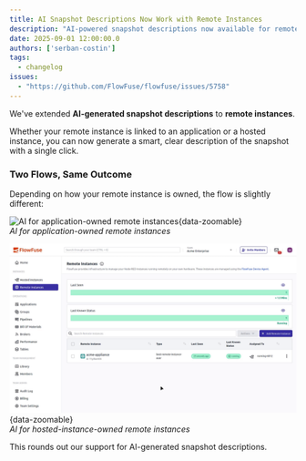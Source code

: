 ```yaml
---
title: AI Snapshot Descriptions Now Work with Remote Instances
description: "AI-powered snapshot descriptions now available for remote instances"
date: 2025-09-01 12:00:00.0
authors: ['serban-costin']
tags:
  - changelog
issues:
  - "https://github.com/FlowFuse/flowfuse/issues/5758"
---
```


We've extended **AI-generated snapshot descriptions** to **remote instances**.

Whether your remote instance is linked to an application or a hosted instance, you can now generate a smart, clear description of the snapshot with a single click.

### Two Flows, Same Outcome

Depending on how your remote instance is owned, the flow is slightly different:

![AI for application-owned remote instances](./images/application-owned-device_snapshot-description.gif){data-zoomable}  
_AI for application-owned remote instances_

![AI for hosted-instance-owned remote](./images/instance-owned-device_snapshot-description.gif){data-zoomable}  
_AI for hosted-instance-owned remote instances_

This rounds out our support for AI-generated snapshot descriptions.
